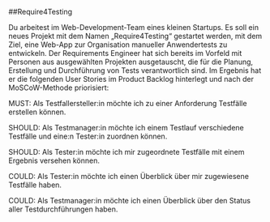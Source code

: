 ##Require4Testing

Du arbeitest im Web-Development-Team eines kleinen Startups. Es soll ein neues Projekt mit dem Namen „Require4Testing“ gestartet werden, mit dem Ziel, eine Web-App zur Organisation manueller Anwendertests zu entwickeln. Der Requirements Engineer hat sich bereits im Vorfeld mit Personen aus ausgewählten Projekten ausgetauscht, die für die Planung, Erstellung und Durchführung von Tests verantwortlich sind. Im Ergebnis hat er die folgenden User Stories im Product Backlog hinterlegt und nach der MoSCoW-Methode priorisiert:


MUST: Als Testfallersteller:in möchte ich zu einer Anforderung Testfälle erstellen können.

SHOULD: Als Testmanager:in möchte ich einem Testlauf verschiedene Testfälle und eine:n Tester:in zuordnen können.

SHOULD: Als Tester:in möchte ich mir zugeordnete Testfälle mit einem Ergebnis versehen können.

COULD: Als Tester:in möchte ich einen Überblick über mir zugewiesene Testfälle haben.

COULD: Als Testmanager:in möchte ich einen Überblick über den Status aller Testdurchführungen haben.
